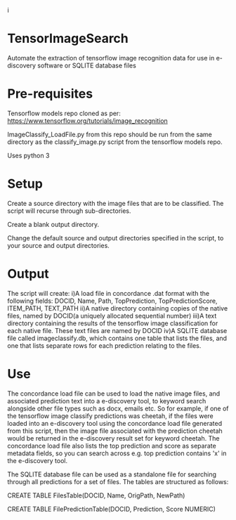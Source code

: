 i
# TensorImageSearch
Automate the extraction of tensorflow image recognition data for use in e-discovery software or SQLITE database files

# Pre-requisites

Tensorflow models repo cloned as per:
https://www.tensorflow.org/tutorials/image_recognition

ImageClassify_LoadFile.py from this repo should be run from the same directory as the classify_image.py script from the tensorflow models repo.

Uses python 3

# Setup

Create a source directory with the image files that are to be classified.  The script will recurse through sub-directories.

Create a blank output directory.

Change the default source and output directories specified in the script, to your source and output directories.

# Output

The script will create:
i)A load file in concordance .dat format with the following fields: DOCID, Name, Path, TopPrediction, TopPredictionScore, ITEM_PATH, TEXT_PATH
ii)A native directory containing copies of the native files, named by DOCID(a uniquely allocated sequential number)
iii)A text directory containing the results of the tensorflow image classification for each native file.  These text files are named by DOCID
iv)A SQLITE database file called imageclassify.db, which contains one table that lists the files, and one that lists separate rows for each prediction relating to the files.  

# Use

The concordance load file can be used to load the native image files, and associated prediction text into a e-discovery tool, to keyword search alongside other file types such as docx, emails etc.  So for example, if one of the tensorflow image classify predictions was cheetah, if the files were loaded into an e-discovery tool using the concordance load file generated from this script, then the image file associated with the prediction cheetah would be returned in the e-discovery result set for keyword cheetah.  The concordance load file also lists the top prediction and score as separate metadata fields, so you can search across e.g. top prediction contains 'x' in the e-discovery tool.

The SQLITE database file can be used as a standalone file for searching through all predictions for a set of files. The tables are structured as follows:

CREATE TABLE FilesTable(DOCID, Name, OrigPath, NewPath)

CREATE TABLE FilePredictionTable(DOCID, Prediction, Score NUMERIC)



